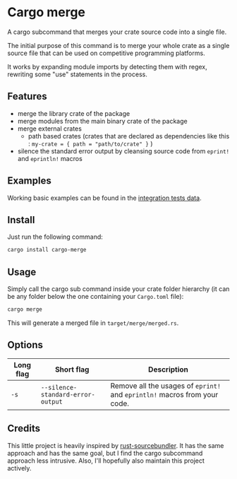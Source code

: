 # Cargo merge

A cargo subcommand that merges your crate source code into a single file.

The initial purpose of this command is to merge your whole crate as a single source file that can be used on competitive programming platforms.

It works by expanding module imports by detecting them with regex, rewriting some "use" statements in the process.

## Features
- merge the library crate of the package
- merge modules from the main binary crate of the package
- merge external crates
  - path based crates (crates that are declared as dependencies like this : `my-crate = { path = "path/to/crate" }` )
- silence the standard error output by cleansing source code from `eprint!` and `eprintln!` macros

## Examples
Working basic examples can be found in the [integration tests data](https://github.com/jfaixo/cargo-merge/tree/main/workspace/tests_data).

## Install
Just run the following command:
```bash
cargo install cargo-merge
```

## Usage
Simply call the cargo sub command inside your crate folder hierarchy (it can be any folder below the one containing your `Cargo.toml` file):
```bash
cargo merge
```

This will generate a merged file in `target/merge/merged.rs`.

## Options

| Long flag | Short flag | Description |
|-|-|-|
| `-s` | `--silence-standard-error-output` | Remove all the usages of `eprint!` and `eprintln!` macros from your code. |

## Credits
This little project is heavily inspired by [rust-sourcebundler](https://github.com/lpenz/rust-sourcebundler).
It has the same approach and has the same goal, but I find the cargo subcommand approach less intrusive.
Also, I'll hopefully also maintain this project actively.
                                                                                                            